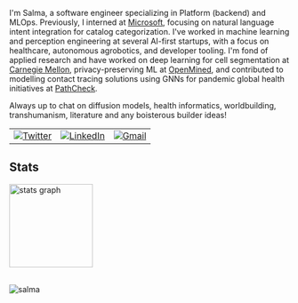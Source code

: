 I'm Salma, a software engineer specializing in Platform (backend) and MLOps. Previously, I interned at [Microsoft](https://apps.microsoft.com/home), focusing on natural language intent integration for catalog categorization. I've worked in machine learning and perception engineering at several AI-first startups, with a focus on healthcare, autonomous agrobotics, and developer tooling. I'm fond of applied research and have worked on deep learning for cell segmentation at [Carnegie Mellon](https://xulabs.github.io/), privacy-preserving ML at [OpenMined](https://openmined.org/), and contributed to modelling contact tracing solutions using GNNs for pandemic global health initiatives at [PathCheck](https://www.pathcheck.org/).

Always up to chat on diffusion models, health informatics, worldbuilding, transhumanism, literature and any boisterous builder ideas!

<table>
  <tr>
    <td><a href="https://twitter.com/IdealisticINTJ"><img src="https://img.shields.io/twitter/follow/IdealisticINTJ?label=Twitter&style=social" alt="Twitter"></a</td>
      <td><a href="https://www.linkedin.com/in/salma7"><img src="https://img.shields.io/badge/LinkedIn--_.svg?style=social&logo=linkedin" alt="LinkedIn"></a></td>
      <td><a href="mailto:salmasaa02@gmail.com"><img src="https://img.shields.io/badge/Gmail--_.svg?style=social&logo=gmail" alt="Gmail"></a></td>
  </tr>
</table>
 
## Stats

<div align="left">
  <img src="https://github-readme-stats.vercel.app/api?username=idealisticintj&hide_title=false&hide_rank=false&show_icons=true&include_all_commits=true&count_private=true&disable_animations=false&theme=transparent&locale=en&hide_border=false" height="150" alt="stats graph"  />
</div>


<br>
<p> <img src="https://komarev.com/ghpvc/?username=idealisticintj&color=0759EA" alt="salma" /> </p>


                                                                                              
<!--
**IdealisticINTJ/IdealisticINTJ** is a ✨ _special_ ✨ repository because its `README.md` (this file) appears on your GitHub profile.
